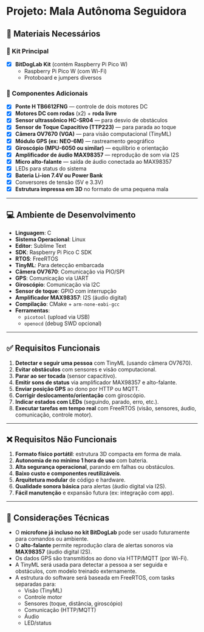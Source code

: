 # Projeto: Mala Autônoma Seguidora

## 🧰 Materiais Necessários

### 🔧 Kit Principal
- [x] **BitDogLab Kit** (contém Raspberry Pi Pico W)
  - Raspberry Pi Pico W (com Wi-Fi)
  - Protoboard e jumpers diversos

### 🧩 Componentes Adicionais
- [x] **Ponte H TB6612FNG** — controle de dois motores DC
- [x] **Motores DC com rodas** (x2) + **roda livre**
- [x] **Sensor ultrassônico HC-SR04** — para desvio de obstáculos
- [x] **Sensor de Toque Capacitivo (TTP223)** — para parada ao toque
- [x] **Câmera OV7670 (VGA)** — para visão computacional (TinyML)
- [x] **Módulo GPS (ex: NEO-6M)** — rastreamento geográfico
- [x] **Giroscópio (MPU-6050 ou similar)** — equilíbrio e orientação
- [x] **Amplificador de áudio MAX98357** — reprodução de som via I2S
- [x] **Micro alto-falante** — saída de áudio conectada ao MAX98357
- [x] LEDs para status do sistema
- [x] **Bateria Li-ion 7.4V ou Power Bank**
- [x] Conversores de tensão (5V e 3.3V)
- [x] **Estrutura impressa em 3D** no formato de uma pequena mala

---

## 💻 Ambiente de Desenvolvimento

- **Linguagem**: C
- **Sistema Operacional**: Linux
- **Editor**: Sublime Text
- **SDK**: Raspberry Pi Pico C SDK
- **RTOS**: FreeRTOS
- **TinyML**: Para detecção embarcada
- **Câmera OV7670**: Comunicação via PIO/SPI
- **GPS**: Comunicação via UART
- **Giroscópio**: Comunicação via I2C
- **Sensor de toque**: GPIO com interrupção
- **Amplificador MAX98357**: I2S (áudio digital)
- **Compilação**: CMake + `arm-none-eabi-gcc`
- **Ferramentas**:
  - `picotool` (upload via USB)
  - `openocd` (debug SWD opcional)

---

## ✅ Requisitos Funcionais

1. **Detectar e seguir uma pessoa** com TinyML (usando câmera OV7670).
2. **Evitar obstáculos** com sensores e visão computacional.
3. **Parar ao ser tocada** (sensor capacitivo).
4. **Emitir sons de status** via amplificador MAX98357 e alto-falante.
5. **Enviar posição GPS** ao dono por HTTP ou MQTT.
6. **Corrigir deslocamento/orientação** com giroscópio.
7. **Indicar estados com LEDs** (seguindo, parado, erro, etc.).
8. **Executar tarefas em tempo real** com FreeRTOS (visão, sensores, áudio, comunicação, controle motor).

---

## ❌ Requisitos Não Funcionais

1. **Formato físico portátil**: estrutura 3D compacta em forma de mala.
2. **Autonomia de no mínimo 1 hora de uso** com bateria.
3. **Alta segurança operacional**, parando em falhas ou obstáculos.
4. **Baixo custo e componentes reutilizáveis**.
5. **Arquitetura modular** de código e hardware.
6. **Qualidade sonora básica** para alertas (áudio digital via I2S).
7. **Fácil manutenção** e expansão futura (ex: integração com app).

---

## 📌 Considerações Técnicas

- O **microfone já incluso no kit BitDogLab** pode ser usado futuramente para comandos ou ambiente.
- O **alto-falante** permite reprodução clara de alertas sonoros via **MAX98357** (áudio digital I2S).
- Os dados GPS são transmitidos ao dono via HTTP/MQTT (por Wi-Fi).
- A TinyML será usada para detectar a pessoa a ser seguida e obstáculos, com modelo treinado externamente.
- A estrutura do software será baseada em FreeRTOS, com tasks separadas para:
  - Visão (TinyML)
  - Controle motor
  - Sensores (toque, distância, giroscópio)
  - Comunicação (HTTP/MQTT)
  - Áudio
  - LED/status

